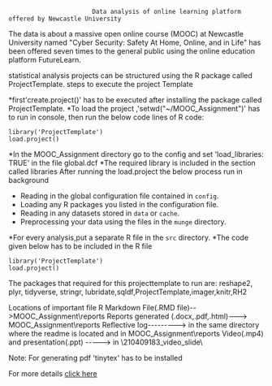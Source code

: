                            Data analysis of online learning platform offered by Newcastle University 
              

The data is about a massive open online course (MOOC) at Newcastle University named "Cyber Security:
Safety At Home, Online, and in Life" has been offered seven times to the general public using the online education platform FutureLearn.


statistical analysis projects can be structured using the R package called ProjectTemplate. 
       steps to execute the project Template

*first'create.project()' has to be executed after installing the package called ProjectTemplate.
*To load the project ,'setwd("~/MOOC_Assignment")' has to run in console, then run the below code
 lines of R code:

	library('ProjectTemplate')
	load.project()
*In the MOOC_Assignment directory go to the config and set 'load_libraries: TRUE' in the file global.dcf
*The required library is included in the section called libraries
After running the load.project the below process run in background
* Reading in the global configuration file contained in `config`.
* Loading any R packages you listed in the configuration file.
* Reading in any datasets stored in `data` or `cache`.
* Preprocessing your data using the files in the `munge` directory.

*For every analysis,put a separate R file in the `src` directory.
*The code given below has to be included in the R file

	library('ProjectTemplate')
	load.project()

The packages that required for this projecttemplate to run are:
reshape2, plyr, tidyverse, stringr, lubridate,sqldf,ProjectTemplate,imager,knitr,RH2

Locations of important file
R Markdown File(.RMD file)-->MOOC_Assignment\reports
Reports generated (.docx,.pdf,.html)---> MOOC_Assignment\reports
Reflective log---------> in the same directory where the readme is located and in MOOC_Assignment\reports
Video(.mp4) and presentation(.ppt) -----> in \210409183_video_slide\ 

Note: For generating pdf 'tinytex' has to be installed 





For more details [click here](https://github.com/raj-akhil/EDA/blob/main/MOOC_Analysis.pdf)
